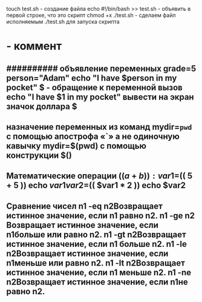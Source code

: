 touch test.sh  - создание файла 
echo #!/bin/bash >> test.sh - объявить в первой строке, что это скрипт
chmod +x ./test.sh - сделаем файл исполняемым
./test.sh для запуска скрипта 

# - коммент
##########
объявление переменных
grade=5  
person="Adam"
echo "I have $person in my pocket" $ - обращение к переменной вызов
echo "I have \$1 in my pocket" вывести на экран значок доллара $
------
назначение переменных из команд 
mydir=`pwd` с помощью апострофа «`» а не одиночную кавычку 
mydir=$(pwd) с помощью конструкции $()
------
Математические операции
$((a+b)):
var1=$(( 5 + 5 ))
echo $var1
var2=$(( $var1 * 2 ))
echo $var2
------
Сравнение чисел
    n1 -eq n2Возвращает истинное значение, если n1 равно n2.
    n1 -ge n2 Возвращает истинное значение, если n1больше или равно n2.
    n1 -gt n2Возвращает истинное значение, если n1 больше n2.
    n1 -le n2Возвращает истинное значение, если n1меньше или равно n2.
    n1 -lt n2Возвращает истинное значение, если n1 меньше n2.
    n1 -ne n2Возвращает истинное значение, если n1не равно n2.
------
